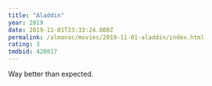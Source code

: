 ```yaml
---
title: "Aladdin"
year: 2019
date: 2019-11-01T23:33:24.000Z
permalink: /almanac/movies/2019-11-01-aladdin/index.html
rating: 3
tmdbid: 420817
---
```


Way better than expected.